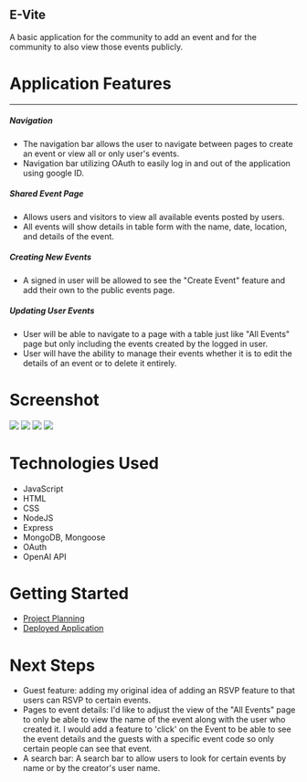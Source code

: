 ## E-Vite
A basic application for the community to add an event and for the community to also view those events publicly.

# Application Features
----
##### Navigation
- The navigation bar allows the user to navigate between pages to create an event or view all or only user's events.
- Navigation bar utilizing OAuth to easily log in and out of the application using google ID.

##### Shared Event Page
- Allows users and visitors to view all available events posted by users.
- All events will show details in table form with the name, date, location, and details of the event.

##### Creating New Events
- A signed in user will be allowed to see the "Create Event" feature and add their own to the public events page. 

##### Updating User Events
- User will be able to navigate to a page with a table just like "All Events" page but only including the events created by the logged in user.
- User will have the ability to manage their events whether it is to edit the details of an event or to delete it entirely.

# Screenshot

<img src=“https://imgur.com/fMAcwPH”>
<img src=“https://imgur.com/s5vFEiO”>
<img src=“https://imgur.com/UoXC1so”>
<img src=“https://imgur.com/63tAHjO”>

# Technologies Used

- JavaScript
- HTML
- CSS
- NodeJS
- Express
- MongoDB, Mongoose
- OAuth
- OpenAI API

# Getting Started

- <a href="https://trello.com/b/qdTQf6Sd/project-2">Project Planning</a>
- <a href="https://e-vite.herokuapp.com/">Deployed Application</a>


# Next Steps

- Guest feature: adding my original idea of adding an RSVP feature to that users can RSVP to certain events.
- Pages to event details: I'd like to adjust the view of the "All Events" page to only be able to view the name of the event along with the user who created it. I would add a feature to 'click' on the Event to be able to see the event details and the guests with a specific event code so only certain people can see that event.
- A search bar: A search bar to allow users to look for certain events by name or by the creator's user name.